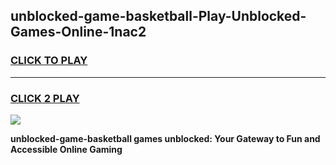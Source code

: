 
## unblocked-game-basketball-Play-Unblocked-Games-Online-1nac2
<h3>
<a href="https://premium76.site?title=unblocked-game-basketball&ref=24A">CLICK TO PLAY</a></h3>
<hr>

<h3>
<a href="https://premium76.site?title=unblocked-game-basketball&ref=24A">CLICK 2 PLAY</a>
  
</h3>

<a href="https://premium76.site?title=unblocked-game-basketball&ref=24A"><img src="https://clearcache.store/games.png"></a>


**unblocked-game-basketball games unblocked: Your Gateway to Fun and Accessible Online Gaming**
